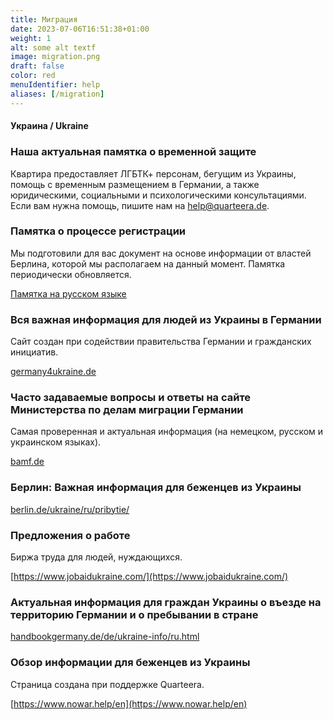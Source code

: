 ```yaml
---
title: Миграция
date: 2023-07-06T16:51:38+01:00
weight: 1
alt: some alt textf
image: migration.png
draft: false
color: red
menuIdentifier: help
aliases: [/migration]
---
```

#### Украина / Ukraine

### Наша актуальная памятка о временной защите

Квартира предоставляет ЛГБТК+ персонам, бегущим из Украины, помощь с временным размещением в Германии, а также юридическими, социальными и психологическими консультациями. Если вам нужна помощь, пишите нам на [help@quarteera.de](mailto:help@quarteera.de).

### Памятка о процессе регистрации

Мы подготовили для вас документ на основе информации от властей Берлина, которой мы располагаем на данный момент. Памятка периодически обновляется.

[Памятка на русском языке](https://quarteera.de/files/registration_info_ukraine.pdf)

### Вся важная информация для людей из Украины в Германии

Сайт создан при содействии правительства Германии и гражданских инициатив.

[germany4ukraine.de](https://germany4ukraine.de)

### Часто задаваемые вопросы и ответы на сайте Министерства по делам миграции Германии

Самая проверенная и актуальная информация (на немецком, русском и украинском языках).

[bamf.de](https://bamf.de)

### Берлин: Важная информация для беженцев из Украины

[berlin.de/ukraine/ru/pribytie/](https://berlin.de/ukraine/ru/pribytie/)

### Предложения о работе

Биржа труда для людей, нуждающихся.

[https://www.jobaidukraine.com/](https://www.jobaidukraine.com/)

### Актуальная информация для граждан Украины о въезде на территорию Германии и о пребывании в стране

[handbookgermany.de/de/ukraine-info/ru.html](https://handbookgermany.de/de/ukraine-info/ru.html)

### Обзор информации для беженцев из Украины

Cтраница создана при поддержке Quarteera.

[https://www.nowar.help/en](https://www.nowar.help/en)